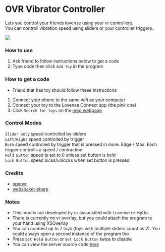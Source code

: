 # OVR Vibrator Controller

Lets you control your friends lovense using your vr controllers.<br>
You can controll vibration speed using sliders or your controller triggers.<br>

![](https://i.ibb.co/wLsJzFg/Capture.png)

### How to use
1. Ask friend to follow instructions below to get a code
2. Type code then click `Add Toy` in the program

### How to get a code
* Friend that has toy should follow these instructions
1. Connect your phone to the same wifi as your computer
2. Connect your toy to the Lovense Connect app (the pink one)
3. Click `Search for toys` on the [mod webpage](https://remote.markstuff.net/)

### Control Modes
`Slider only` speed controlled by sliders<br>
`Left/Right` speed controlled by trigger<br>
`Both` speed controlled by trigger that is pressed in more. Edge / Max: Each trigger controlls a speed / contraction<br>
`Hold Button` speed is set to 0 unless set button is held<br>
`Lock Button` speed locks/unlocks when set button is pressed<br>

### Credits
* [openvr](https://github.com/ValveSoftware/openvr)
* [websocket-sharp](https://github.com/sta/websocket-sharp)

### Notes
* This mod is not developed by or associated with Lovense or Hytto.
* There is currently no vr overlay, but you could attach the program to your hand using XSOverlay
* You can connect up to 7 toys (toys with multiple sliders count as 2). You could always open a second instance of the program tho
* Press `Set Hold Button` or `Set Lock Button` twice to disable
* You can view the server source code [here](https://github.com/markviews/VRChatVibratorController/blob/main/Server/vibe.js)

